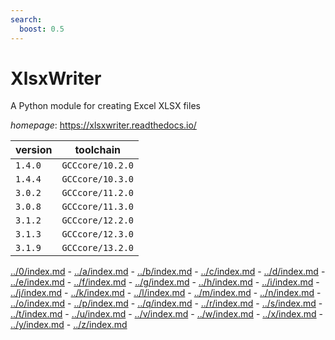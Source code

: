 ```yaml
---
search:
  boost: 0.5
---
```

# XlsxWriter

A Python module for creating Excel XLSX files

*homepage*: <https://xlsxwriter.readthedocs.io/>

version | toolchain
--------|----------
``1.4.0`` | ``GCCcore/10.2.0``
``1.4.4`` | ``GCCcore/10.3.0``
``3.0.2`` | ``GCCcore/11.2.0``
``3.0.8`` | ``GCCcore/11.3.0``
``3.1.2`` | ``GCCcore/12.2.0``
``3.1.3`` | ``GCCcore/12.3.0``
``3.1.9`` | ``GCCcore/13.2.0``

[../0/index.md](0) - [../a/index.md](a) - [../b/index.md](b) - [../c/index.md](c) - [../d/index.md](d) - [../e/index.md](e) - [../f/index.md](f) - [../g/index.md](g) - [../h/index.md](h) - [../i/index.md](i) - [../j/index.md](j) - [../k/index.md](k) - [../l/index.md](l) - [../m/index.md](m) - [../n/index.md](n) - [../o/index.md](o) - [../p/index.md](p) - [../q/index.md](q) - [../r/index.md](r) - [../s/index.md](s) - [../t/index.md](t) - [../u/index.md](u) - [../v/index.md](v) - [../w/index.md](w) - [../x/index.md](x) - [../y/index.md](y) - [../z/index.md](z)

